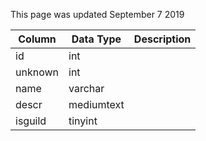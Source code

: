 This page was updated September 7 2019

| Column  | Data Type  | Description |
| ------- | ---------- | ----------- |
| id      | int        |             |
| unknown | int        |             |
| name    | varchar    |             |
| descr   | mediumtext |             |
| isguild | tinyint    |             |